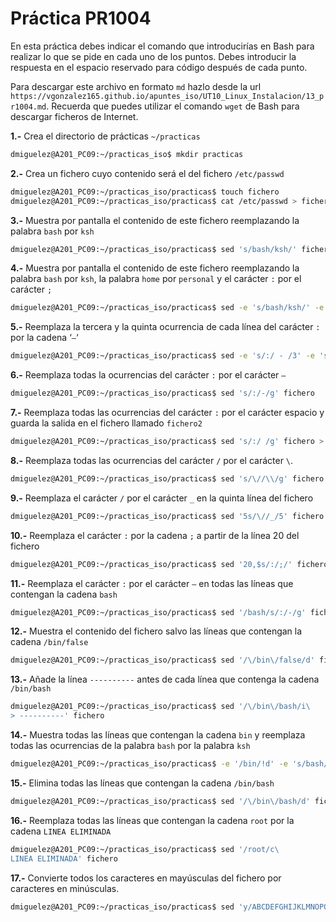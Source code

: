 # Práctica PR1004

En esta práctica debes indicar el comando que introducirías en Bash para realizar lo que se pide en cada uno de los puntos. Debes introducir la respuesta en el espacio reservado para código después de cada punto.

Para descargar este archivo en formato `md` hazlo desde la url `https://vgonzalez165.github.io/apuntes_iso/UT10_Linux_Instalacion/13_pr1004.md`. Recuerda que puedes utilizar el comando `wget` de Bash para descargar ficheros de Internet.


**1.-** Crea el directorio de prácticas `~/practicas`

```bash
dmiguelez@A201_PC09:~/practicas_iso$ mkdir practicas
```


**2.-** Crea un fichero cuyo contenido será el del fichero `/etc/passwd`

```bash
dmiguelez@A201_PC09:~/practicas_iso/practicas$ touch fichero
dmiguelez@A201_PC09:~/practicas_iso/practicas$ cat /etc/passwd > fichero
```


**3.-** Muestra por pantalla el contenido de este fichero reemplazando la palabra `bash` por `ksh`

```bash
dmiguelez@A201_PC09:~/practicas_iso/practicas$ sed 's/bash/ksh/' fichero
```


**4.-** Muestra por pantalla el contenido de este fichero reemplazando la palabra `bash` por `ksh`, la palabra `home` por `personal` y el carácter `:` por el carácter `;`

```bash
dmiguelez@A201_PC09:~/practicas_iso/practicas$ sed -e 's/bash/ksh/' -e 's/home/personal/' -e 's/:/;/' fichero
```


**5.-** Reemplaza la tercera y la quinta ocurrencia de cada línea del carácter `:` por la cadena ‘` – `‘

```bash
dmiguelez@A201_PC09:~/practicas_iso/practicas$ sed -e 's/:/ - /3' -e 's/:/ - /5' fichero
```


**6.-** Reemplaza todas la ocurrencias del carácter `:` por el carácter `–`

```bash
dmiguelez@A201_PC09:~/practicas_iso/practicas$ sed 's/:/-/g' fichero
```


**7.-** Reemplaza todas las ocurrencias del carácter `:` por el carácter espacio y guarda la salida en el fichero llamado `fichero2`

```bash
dmiguelez@A201_PC09:~/practicas_iso/practicas$ sed 's/:/ /g' fichero > fichero2
```


**8.-** Reemplaza todas las ocurrencias del carácter `/` por el carácter `\`.

```bash
dmiguelez@A201_PC09:~/practicas_iso/practicas$ sed 's/\//\\/g' fichero
```


**9.-** Reemplaza el carácter `/` por el carácter `_` en la quinta línea del fichero

```bash
dmiguelez@A201_PC09:~/practicas_iso/practicas$ sed '5s/\//_/5' fichero
```


**10.-** Reemplaza el carácter `:` por la cadena ` ; ` a partir de la línea 20 del fichero

```bash
dmiguelez@A201_PC09:~/practicas_iso/practicas$ sed '20,$s/:/;/' fichero
```


**11.-** Reemplaza el carácter `:` por el carácter `–` en todas las líneas que contengan la cadena `bash`

```bash
dmiguelez@A201_PC09:~/practicas_iso/practicas$ sed '/bash/s/:/-/g' fichero
```


**12.-** Muestra el contenido del fichero salvo las líneas que contengan la cadena `/bin/false`

```bash
dmiguelez@A201_PC09:~/practicas_iso/practicas$ sed '/\/bin\/false/d' fichero
```


**13.-** Añade la línea `----------` antes de cada línea que contenga la cadena `/bin/bash`

```bash
dmiguelez@A201_PC09:~/practicas_iso/practicas$ sed '/\/bin\/bash/i\
> ----------' fichero
```


**14.-** Muestra todas las líneas que contengan la cadena `bin` y reemplaza todas las ocurrencias de la palabra `bash` por la palabra `ksh`

```bash
dmiguelez@A201_PC09:~/practicas_iso/practicas$ -e '/bin/!d' -e 's/bash/ksh/g' fichero
```


**15.-** Elimina todas las líneas que contengan la cadena `/bin/bash`

```bash
dmiguelez@A201_PC09:~/practicas_iso/practicas$ sed '/\/bin\/bash/d' fichero
```


**16.-** Reemplaza todas las líneas que contengan la cadena `root` por la cadena `LINEA ELIMINADA`

```bash
dmiguelez@A201_PC09:~/practicas_iso/practicas$ sed '/root/c\
LINEA ELIMINADA' fichero
```


**17.-** Convierte todos los caracteres en mayúsculas del fichero por caracteres en minúsculas.

```bash
dmiguelez@A201_PC09:~/practicas_iso/practicas$ sed 'y/ABCDEFGHIJKLMNOPQRSTUVWXYZ/abcdefghijklmnopqrstuvwxyz/' fichero
```
